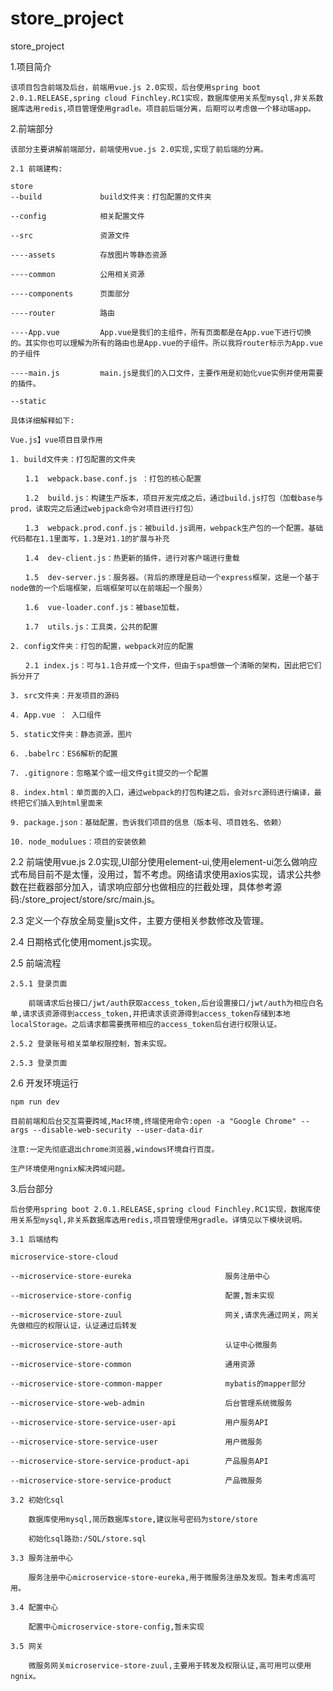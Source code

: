 # store_project
store_project

1.项目简介

	该项目包含前端及后台，前端用vue.js 2.0实现，后台使用spring boot 2.0.1.RELEASE,spring cloud Finchley.RC1实现，数据库使用关系型mysql,非关系数据库选用redis,项目管理使用gradle。项目前后端分离，后期可以考虑做一个移动端app。

2.前端部分

	该部分主要讲解前端部分，前端使用vue.js 2.0实现,实现了前后端的分离。

	2.1 前端建构:

	store
	--build 			build文件夹：打包配置的文件夹

	--config 			相关配置文件

	--src               资源文件

	----assets			存放图片等静态资源

	----common      	公用相关资源

	----components		页面部分

	----router			路由

	----App.vue         App.vue是我们的主组件，所有页面都是在App.vue下进行切换的。其实你也可以理解为所有的路由也是App.vue的子组件。所以我将router标示为App.vue的子组件

	----main.js         main.js是我们的入口文件，主要作用是初始化vue实例并使用需要的插件。

	--static

	具体详细解释如下:

	Vue.js】vue项目目录作用

	1. build文件夹：打包配置的文件夹

	　　1.1  webpack.base.conf.js ：打包的核心配置

	　　1.2  build.js：构建生产版本，项目开发完成之后，通过build.js打包（加载base与prod，读取完之后通过webjpack命令对项目进行打包）

	　　1.3  webpack.prod.conf.js：被build.js调用，webpack生产包的一个配置。基础代码都在1.1里面写，1.3是对1.1的扩展与补充

	　　1.4  dev-client.js：热更新的插件，进行对客户端进行重载

	　　1.5  dev-server.js：服务器。（背后的原理是启动一个express框架，这是一个基于node做的一个后端框架，后端框架可以在前端起一个服务）

	　　1.6  vue-loader.conf.js：被base加载，

	　　1.7  utils.js：工具类，公共的配置

	2. config文件夹：打包的配置，webpack对应的配置

	　　2.1 index.js：可与1.1合并成一个文件，但由于spa想做一个清晰的架构，因此把它们拆分开了

	3. src文件夹：开发项目的源码

	4. App.vue ： 入口组件

	5. static文件夹：静态资源，图片

	6. .babelrc：ES6解析的配置

	7. .gitignore：忽略某个或一组文件git提交的一个配置

	8. index.html：单页面的入口，通过webpack的打包构建之后，会对src源码进行编译，最终把它们插入到html里面来

	9. package.json：基础配置，告诉我们项目的信息（版本号、项目姓名、依赖）

	10. node_modulues：项目的安装依赖

2.2 前端使用vue.js 2.0实现,UI部分使用element-ui,使用element-ui怎么做响应式布局目前不是太懂，没用过，暂不考虑。网络请求使用axios实现，请求公共参数在拦截器部分加入，请求响应部分也做相应的拦截处理，具体参考源码:/store_project/store/src/main.js。

2.3 定义一个存放全局变量js文件，主要方便相关参数修改及管理。

2.4 日期格式化使用moment.js实现。

2.5 前端流程
	
	2.5.1 登录页面

		前端请求后台接口/jwt/auth获取access_token,后台设置接口/jwt/auth为相应白名单,请求该资源得到access_token,并把请求该资源得到access_token存储到本地localStorage。之后请求都需要携带相应的access_token后台进行权限认证。

	2.5.2 登录账号相关菜单权限控制，暂未实现。

	2.5.3 登录页面

2.6 开发环境运行

	npm run dev

	目前前端和后台交互需要跨域,Mac环境,终端使用命令:open -a "Google Chrome" --args --disable-web-security --user-data-dir

	注意:一定先彻底退出chrome浏览器,windows环境自行百度。

	生产环境使用ngnix解决跨域问题。


3.后台部分
	
	后台使用spring boot 2.0.1.RELEASE,spring cloud Finchley.RC1实现，数据库使用关系型mysql,非关系数据库选用redis,项目管理使用gradle。详情见以下模块说明。
	
	3.1 后端结构

	microservice-store-cloud

	--microservice-store-eureka 					服务注册中心

	--microservice-store-config 					配置,暂未实现

	--microservice-store-zuul						网关,请求先通过网关，网关先做相应的权限认证，认证通过后转发

	--microservice-store-auth						认证中心微服务

	--microservice-store-common                     通用资源

	--microservice-store-common-mapper				mybatis的mapper部分

	--microservice-store-web-admin					后台管理系统微服务

	--microservice-store-service-user-api			用户服务API

	--microservice-store-service-user               用户微服务

	--microservice-store-service-product-api        产品服务API

	--microservice-store-service-product            产品微服务

	3.2 初始化sql

		数据库使用mysql,简历数据库store,建议账号密码为store/store

		初始化sql路劲:/SQL/store.sql

	3.3 服务注册中心

		服务注册中心microservice-store-eureka,用于微服务注册及发现。暂未考虑高可用。

	3.4 配置中心

		配置中心microservice-store-config,暂未实现

	3.5 网关

		微服务网关microservice-store-zuul,主要用于转发及权限认证,高可用可以使用ngnix。


		

	















